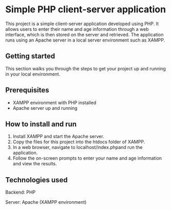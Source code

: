 # Simple PHP client-server application

This project is a simple client-server application developed using PHP. It allows users to enter their name and age information through a web interface, which is then stored on the server and retrieved. The application runs using an Apache server in a local server environment such as XAMPP.

## Getting started

This section walks you through the steps to get your project up and running in your local environment.

## Prerequisites
- XAMPP environment with PHP installed
- Apache server up and running

## How to install and run
1. Install XAMPP and start the Apache server.
2. Copy the files for this project into the htdocs folder of XAMPP.
3. In a web browser, navigate to localhost/index.phpand run the application.
4. Follow the on-screen prompts to enter your name and age information and view the results.

## Technologies used
Backend: PHP

Server: Apache (XAMPP environment)

